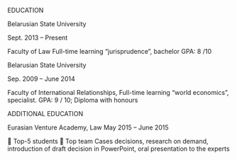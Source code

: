 EDUCATION
 

Belarusian State University

Sept. 2013 – Present
 
Faculty of Law
Full-time learning
“jurisprudence”, bachelor
GPA: 8 /10
 

Belarusian State University 

  Sep. 2009 – June 2014
 
Faculty of International Relationships, 
Full-time learning
“world economics”, specialist.
GPA: 9 / 10;
Diploma with honours

ADDITIONAL EDUCATION
 
Eurasian Venture Academy, Law
May 2015 – June 2015
 
	Top-5 students
	Top team
Cases decisions, research on demand, introduction of draft decision in PowerPoint, oral presentation to the experts
  

